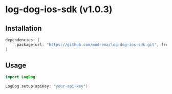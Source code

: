 # log-dog-ios-sdk (v1.0.3)

## Installation

```swift
dependencies: [
    .package(url: "https://github.com/modrena/log-dog-ios-sdk.git", from: "1.0.3")
]
```

## Usage

```swift
import LogDog

LogDog.setup(apiKey: "your-api-key")
``` 
